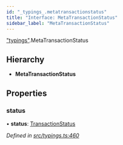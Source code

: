 ```yaml
---
id: "_typings_.metatransactionstatus"
title: "Interface: MetaTransactionStatus"
sidebar_label: "MetaTransactionStatus"
---
```


["typings"](../modules/_typings_.md).MetaTransactionStatus

## Hierarchy

* **MetaTransactionStatus**

## Properties

### status

•  **status**: [TransactionStatus](../enums/_typings_.transactionstatus.md)

*Defined in [src/typings.ts:460](https://github.com/trustlines-protocol/clientlib/blob/4830efe/src/typings.ts#L460)*
